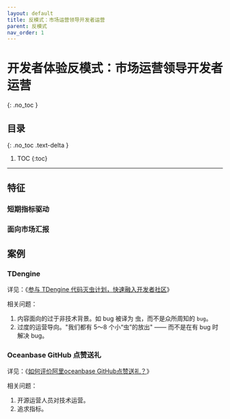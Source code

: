 ```yaml
---
layout: default
title: 反模式：市场运营领导开发者运营
parent: 反模式
nav_order: 1
---
```


# 开发者体验反模式：市场运营领导开发者运营
{: .no_toc }

## 目录
{: .no_toc .text-delta }

1. TOC
{:toc}

---


## 特征

### 短期指标驱动

### 面向市场汇报 

## 案例

### TDengine

详见：《[参与 TDengine 代码灭虫计划，快速融入开发者社区](https://mp.weixin.qq.com/s/mssWF5AoUG-vt-b5_QMtRA)》

相关问题：

1. 内容面向的过于非技术背景。如 bug 被译为 虫，而不是众所周知的 `bug`。
2. 过度的运营导向。"我们都有 5～8 个小“虫”的放出" —— 而不是在有 bug 时解决 bug。

### Oceanbase GitHub 点赞送礼

详见：《[如何评价阿里oceanbase GitHub点赞送礼？](https://www.zhihu.com/question/494108102)》

相关问题：

1. 开源运营人员对技术运营。
2. 追求指标。


    